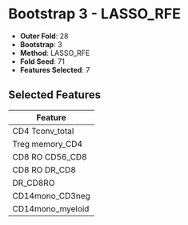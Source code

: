 # Bootstrap 3 - LASSO_RFE

- **Outer Fold**: 28
- **Bootstrap**: 3
- **Method**: LASSO_RFE
- **Fold Seed**: 71
- **Features Selected**: 7

## Selected Features

| Feature |
|---------|
| CD4 Tconv_total |
| Treg memory_CD4 |
| CD8 RO CD56_CD8 |
| CD8 RO DR_CD8 |
| DR_CD8RO |
| CD14mono_CD3neg |
| CD14mono_myeloid |
